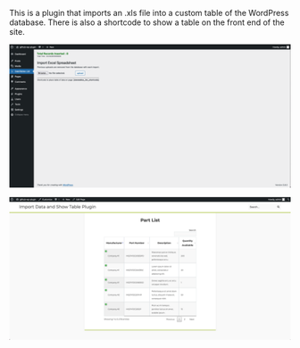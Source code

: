 This is a plugin that imports an .xls file into a custom table of the WordPress database. There is also a shortcode to show a table on the front end of the site.

![Plugin Import](/img/plugin-import.png)

![Plugin Datatables](/img/plugin-example.png)